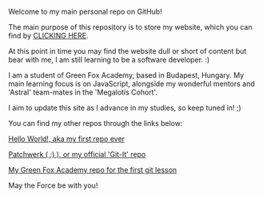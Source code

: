 Welcome to my main personal repo on GitHub!


The main purpose of this repository is to store my website, which 
you can find by [CLICKING HERE](https://adamman48.github.io/).

At this point in time you may find the website dull or short of 
content but bear with me, I am still learning to be a software 
developer. :)

I am a student of Green Fox Academy, based in Budapest, Hungary. 
My main learning focus is on JavaScript, alongside my wonderful 
mentors and 'Astral' team-mates in the 'Megalotis Cohort'.

I aim to update this site as I advance in my studies, so keep 
tuned in! ;)


You can find my other repos through the links below:

[Hello World!, aka my first repo
ever](https://github.com/Adamman48/hello-world)

[Patchwerk ( ;) ), or my official 'Git-It'
repo](https://github.com/Adamman48/patchwork)

[My Green Fox Academy repo for the first git
lesson](https://github.com/Adamman48/git-lesson-repository)



May the Force be with you!

